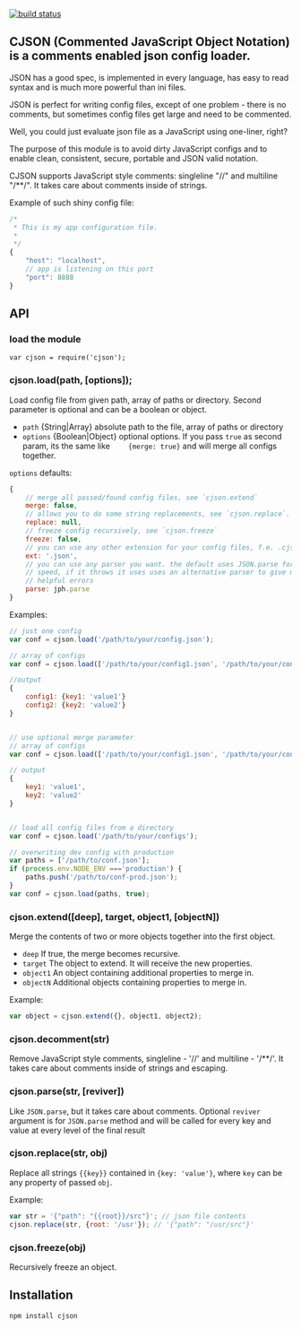 [![build status](https://secure.travis-ci.org/kof/node-cjson.png)](http://travis-ci.org/kof/node-cjson)
## CJSON (Commented JavaScript Object Notation) is a comments enabled json config loader.

JSON has a good spec, is implemented in every language, has easy to read syntax and is much more powerful than ini files.

JSON is perfect for writing config files, except of one problem - there is no comments, but sometimes config files get large and need to be commented.

Well, you could just evaluate json file as a JavaScript using one-liner, right?

The purpose of this module is to avoid dirty JavaScript configs and to enable clean, consistent, secure, portable and JSON valid notation.

CJSON supports JavaScript style comments: singleline "//" and  multiline "/**/". It takes care about comments inside of strings.

Example of such shiny config file:

```javascript
/*
 * This is my app configuration file.
 *
 */
{
	"host": "localhost",
	// app is listening on this port
	"port": 8888
}
```

## API

### load the module
	var cjson = require('cjson');

### cjson.load(path, [options]);

Load config file from given path, array of paths or directory. Second parameter is optional and can be a boolean or object.

- `path` {String|Array} absolute path to the file, array of paths or directory
- `options` {Boolean|Object} optional options. If you pass `true` as second param, its the same like `    {merge: true}` and will merge all configs together.


`options` defaults:
```javascript
{
	// merge all passed/found config files, see `cjson.extend`
    merge: false,
    // allows you to do some string replacements, see `cjson.replace`.
    replace: null,
    // freeze config recursively, see `cjson.freeze`
    freeze: false,
    // you can use any other extension for your config files, f.e. .cjson
    ext: '.json',
    // you can use any parser you want. the default uses JSON.parse for maximum
    // speed, if it throws it uses uses an alternative parser to give more
    // helpful errors
    parse: jph.parse
}
```

Examples:

```javascript
// just one config
var conf = cjson.load('/path/to/your/config.json');

// array of configs
var conf = cjson.load(['/path/to/your/config1.json', '/path/to/your/config2.json']);

//output
{
	config1: {key1: 'value1'}
	config2: {key2: 'value2'}
}


// use optional merge parameter
// array of configs
var conf = cjson.load(['/path/to/your/config1.json', '/path/to/your/config2.json'], true);

// output
{
	key1: 'value1',
	key2: 'value2'
}


// load all config files from a directory
var conf = cjson.load('/path/to/your/configs');

// overwriting dev config with production
var paths = ['/path/to/conf.json'];
if (process.env.NODE_ENV ==='production') {
	paths.push('/path/to/conf-prod.json');
}
var conf = cjson.load(paths, true);
```

### cjson.extend([deep], target, object1, [objectN])

Merge the contents of two or more objects together into the first object.

- `deep` If true, the merge becomes recursive.
- `target` The object to extend. It will receive the new properties.
- `object1` An object containing additional properties to merge in.
- `objectN` Additional objects containing properties to merge in.

Example:

```javascript
var object = cjson.extend({}, object1, object2);
```

### cjson.decomment(str)

Remove JavaScript style comments, singleline - '//' and multiline - '/**/'. It takes care
about comments inside of strings and escaping.

### cjson.parse(str, [reviver])

Like `JSON.parse`, but it takes care about comments. Optional `reviver` argument
is for `JSON.parse` method and will be called for every key and value at every level
of the final result

### cjson.replace(str, obj)

Replace all strings `{{key}}` contained in `{key: 'value'}`, where `key` can be any
property of passed `obj`.

Example:
```javascript
var str = '{"path": "{{root}}/src"}'; // json file contents
cjson.replace(str, {root: '/usr'}); // '{"path": "/usr/src"}'
```
### cjson.freeze(obj)

Recursively freeze an object.


## Installation

	npm install cjson
